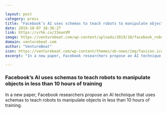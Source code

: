 ```yaml
---

layout: post
category: press
title: "Facebook’s AI uses schemas to teach robots to manipulate objects in less than 10 hours of training"
date: 2019-10-07 18:36:27
link: https://vrhk.co/33eanVM
image: https://venturebeat.com/wp-content/uploads/2019/10/facebook_robots_ai-e1570472129955.png?w=1200&strip=all
domain: venturebeat.com
author: "VentureBeat"
icon: https://venturebeat.com/wp-content/themes/vb-news/img/favicon.ico
excerpt: "In a new paper, Facebook researchers propose an AI technique that uses schemas to teach robots to manipulate objects in less than 10 hours of training."

---
```


### Facebook’s AI uses schemas to teach robots to manipulate objects in less than 10 hours of training

In a new paper, Facebook researchers propose an AI technique that uses schemas to teach robots to manipulate objects in less than 10 hours of training.